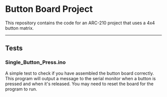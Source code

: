 # Button Board Project

This repository contains the code for an ARC-210 project that uses a 4x4 button matrix.

---

## Tests

### Single_Button_Press.ino
A simple test to check if you have assembled the button board correctly. This program will output a message to the serial monitor when a button is pressed and when it's released. You may need to reset the board for the program to run.